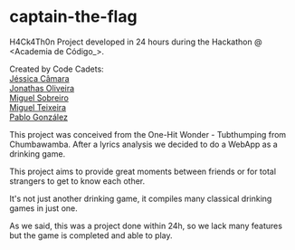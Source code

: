 # captain-the-flag
H4Ck4Th0n
Project developed in 24 hours during the Hackathon @ <Academia de Código_>.

Created by Code Cadets:<br>
[Jéssica Câmara](http://github.com/jessicacamara11)<br>
[Jonathas Oliveira](http://github.com/Jonasbr93)<br>
[Miguel Sobreiro](http://github.com/SabyTheKid)<br>
[Miguel Teixeira](http://github.com/miguelteixas)<br>
[Pablo González](http://github.com/pablogbarahona)<br>

This project was conceived from the One-Hit Wonder - Tubthumping from Chumbawamba. After a lyrics analysis we decided to do a WebApp as a drinking game.

This project aims to provide great moments between friends  or for total strangers to get to know each other. 

It's not just another drinking game, it compiles many classical drinking games in just one.

As we said, this was a project done within 24h, so we lack many features but the game is completed and able to play.





